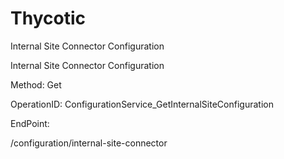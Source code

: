 #     Thycotic


Internal Site Connector Configuration

Internal Site Connector Configuration

Method: Get

OperationID: ConfigurationService_GetInternalSiteConfiguration

EndPoint:

/configuration/internal-site-connector
